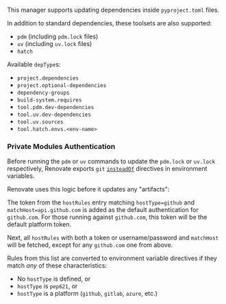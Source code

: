 This manager supports updating dependencies inside `pyproject.toml` files.

In addition to standard dependencies, these toolsets are also supported:

- `pdm` (including `pdm.lock` files)
- `uv` (including `uv.lock` files)
- `hatch`

Available `depType`s:

- `project.dependencies`
- `project.optional-dependencies`
- `dependency-groups`
- `build-system.requires`
- `tool.pdm.dev-dependencies`
- `tool.uv.dev-dependencies`
- `tool.uv.sources`
- `tool.hatch.envs.<env-name>`

### Private Modules Authentication

Before running the `pdm` or `uv` commands to update the `pdm.lock` or `uv.lock` respectively, Renovate exports `git` [`insteadOf`](https://git-scm.com/docs/git-config#Documentation/git-config.txt-urlltbasegtinsteadOf) directives in environment variables.

Renovate uses this logic before it updates any "artifacts":

The token from the `hostRules` entry matching `hostType=github` and `matchHost=api.github.com` is added as the default authentication for `github.com`.
For those running against `github.com`, this token will be the default platform token.

Next, all `hostRules` with both a token or username/password and `matchHost` will be fetched, except for any `github.com` one from above.

Rules from this list are converted to environment variable directives if they match _any_ of these characteristics:

- No `hostType` is defined, or
- `hostType` is `pep621`, or
- `hostType` is a platform (`github`, `gitlab`, `azure`, etc.)
